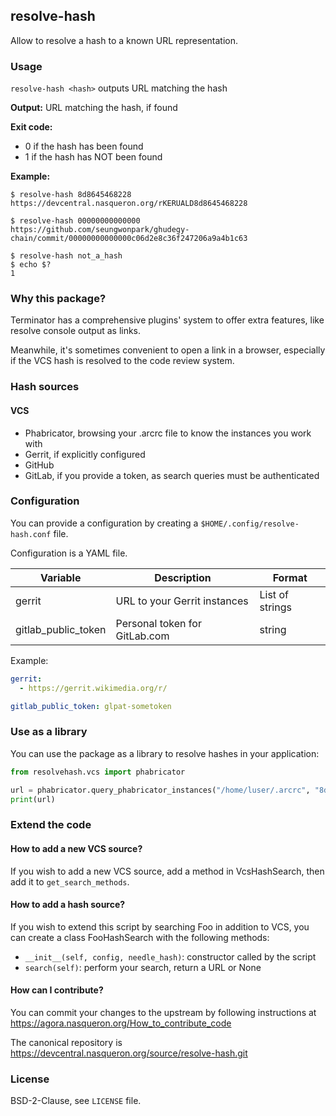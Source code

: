 ## resolve-hash

Allow to resolve a hash to a known URL representation.

### Usage

`resolve-hash <hash>` outputs URL matching the hash

**Output:** URL matching the hash, if found

**Exit code:**
  * 0 if the hash has been found
  * 1 if the hash has NOT been found

**Example:**

```shell
$ resolve-hash 8d8645468228
https://devcentral.nasqueron.org/rKERUALD8d8645468228

$ resolve-hash 00000000000000
https://github.com/seungwonpark/ghudegy-chain/commit/00000000000000c06d2e8c36f247206a9a4b1c63

$ resolve-hash not_a_hash
$ echo $?
1
```

### Why this package?

Terminator has a comprehensive plugins' system to offer extra features,
like resolve console output as links.

Meanwhile, it's sometimes convenient to open a link in a browser,
especially if the VCS hash is resolved to the code review system. 

### Hash sources

#### VCS
* Phabricator, browsing your .arcrc file to know the instances you work with
* Gerrit, if explicitly configured
* GitHub
* GitLab, if you provide a token, as search queries must be authenticated

### Configuration

You can provide a configuration by creating a `$HOME/.config/resolve-hash.conf` file.

Configuration is a YAML file.

| Variable            | Description                   | Format          |
|---------------------|-------------------------------|-----------------|
| gerrit              | URL to your Gerrit instances  | List of strings |
| gitlab_public_token | Personal token for GitLab.com | string          |

Example:

```yaml
gerrit:
  - https://gerrit.wikimedia.org/r/

gitlab_public_token: glpat-sometoken
```

### Use as a library

You can use the package as a library to resolve hashes in your application:

```python
from resolvehash.vcs import phabricator

url = phabricator.query_phabricator_instances("/home/luser/.arcrc", "8d8645468228")
print(url)
```

### Extend the code

#### How to add a new VCS source?

If you wish to add a new VCS source, add a method in VcsHashSearch,
then add it to `get_search_methods`.

#### How to add a hash source?

If you wish to extend this script by searching Foo in addition to VCS,
you can create a class FooHashSearch with the following methods:

  * `__init__(self, config, needle_hash)`: constructor called by the script
  * `search(self)`: perform your search, return a URL or None

#### How can I contribute?

You can commit your changes to the upstream by following instructions at
https://agora.nasqueron.org/How_to_contribute_code

The canonical repository is https://devcentral.nasqueron.org/source/resolve-hash.git

### License

BSD-2-Clause, see `LICENSE` file.
